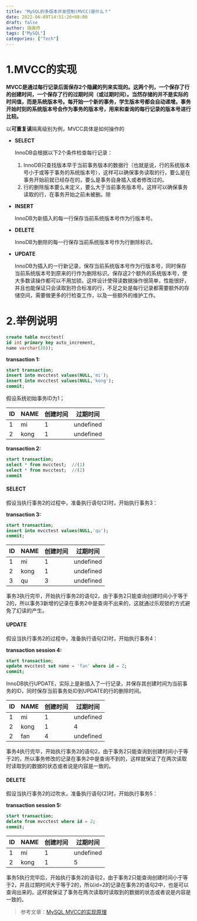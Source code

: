 ```yaml
---
title: "MySQL的多版本并发控制(MVCC)是什么？"
date: 2022-06-09T14:51:20+08:00
draft: false
author: 插画师
tags: ["MySQL"]
categories: ["Tech"]
---
```


# 1.MVCC的实现

**MVCC是通过每行记录后面保存2个隐藏的列来实现的。这两个列，一个保存了行的创建时间，一个保存了行的过期时间（或过期时间）。当然存储的并不是实际的时间值，而是系统版本号。每开始一个新的事务，学生版本号都会自动递增。事务开始时刻的系统版本号会作为事务的版本号，用来和查询的每行记录的版本号进行比较。**

以**可重复读**隔离级别为例，MVCC具体是如何操作的

- **SELECT**

  InnoDB会根据以下2个条件检查每行记录：

  1. InnoDB只查找版本早于当前事务版本的数据行（也就是说，行的系统版本号小于或等于事务的系统版本号），这样可以确保事务读取的行，要么是在事务开始前就已经存在的，要么是事务自身插入或者修改过的。
  2. 行的删除版本要么未定义，要么大于当前事务版本号。这样可以确保事务读取的行，在事务开始之前未被删。除

- **INSERT**

  InnoDB为新插入的每一行保存当前系统版本号作为行版本号。

- **DELETE**

  InnoDB为删除的每一行保存当前系统版本号作为行删除标识。

- **UPDATE**

  InnoDB为插入的一行新记录，保存当前系统版本号作为行版本号，同时保存当前系统版本号到原来的行作为删除标识。保存这2个额外的系统版本号，使大多数读操作都可以不用加锁。这样设计使得读数据操作很简单，性能很好，并且也能保证只会读取到符合标准的行，不足之处是每行记录都需要额外的存储空间，需要做更多的行检查工作，以及一些额外的维护工作。

# 2.举例说明

```sql
create table mvcctest( 
id int primary key auto_increment, 
name varchar(20));
```

**transaction 1:**

```sql
start transaction;
insert into mvcctest values(NULL,'mi');
insert into mvcctest values(NULL,'kong');
commit;
```

假设系统初始事务ID为1；

| ID   | NAME | 创建时间 | 过期时间  |
| ---- | ---- | -------- | --------- |
| 1    | mi   | 1        | undefined |
| 2    | kong | 1        | undefined |

**transaction 2:**

```sql
start transaction;
select * from mvcctest;  //(1)
select * from mvcctest;  //(2)
commit
```

#### SELECT

假设当执行事务2的过程中，准备执行语句(2)时，开始执行事务3：

**transaction 3:**

```sql
start transaction;
insert into mvcctest values(NULL,'qu');
commit;
```

| ID   | NAME | 创建时间 | 过期时间  |
| ---- | ---- | -------- | --------- |
| 1    | mi   | 1        | undefined |
| 2    | kong | 1        | undefined |
| 3    | qu   | 3        | undefined |

事务3执行完毕，开始执行事务2的语句2，由于事务2只能查询创建时间小于等于2的，所以事务3新增的记录在事务2中是查询不出来的，这就通过乐观锁的方式避免了幻读的产生。

#### UPDATE

假设当执行事务2的过程中，准备执行语句(2)时，开始执行事务4：

**transaction session 4:**

```sql
start transaction;
update mvcctest set name = 'fan' where id = 2;
commit;
```

InnoDB执行UPDATE，实际上是新插入了一行记录，并保存其创建时间为当前事务的ID，同时保存当前事务处ID到UPDATE的行的删除时间。

| ID   | NAME | 创建时间 | 过期时间  |
| ---- | ---- | -------- | --------- |
| 1    | mi   | 1        | undefined |
| 2    | kong | 1        | 4         |
| 2    | fan  | 4        | undefined |

 事务4执行完毕，开始执行事务2的语句2，由于事务2只能查询到创建时间小于等于2的，所以事务修改的记录在事务2中是查询不到的，这样就保证了在两次读取时读取到的数据的状态或者说是内容是一致的。

#### DELETE

假设当执行事务2的过吹水，准备执行语句(2)时，开始执行事务5：

**transaction session 5:**

```sql
start transaction;
delete from mvcctest where id = 2;
commit;
```

| ID   | NAME | 创建时间 | 过期时间  |
| ---- | ---- | -------- | --------- |
| 1    | mi   | 1        | undefined |
| 2    | kong | 1        | 5         |

事务5执行完毕后，开始执行事务2的语句2，由于事务2只能查询创建时间小于等于2，并且过期时间大于等于2的，所以id=2的记录在事务2的语句2中，也是可以查询出来的。这样就保证了事务在两次读取时读取到的数据的状态或者说是内容是一致的。

> 参考文章：[MySQL MVCC的实现原理](https://www.jianshu.com/p/f692d4f8a53e)
